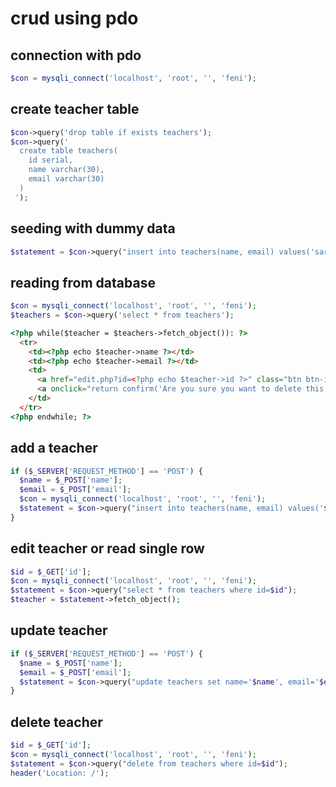 # crud using pdo 

## connection with pdo 

~~~php
$con = mysqli_connect('localhost', 'root', '', 'feni');
~~~

## create teacher table 
~~~php
$con->query('drop table if exists teachers');
$con->query('
  create table teachers(
    id serial,
    name varchar(30),
    email varchar(30)
  )
 ');
~~~

## seeding with dummy data 

~~~php
$statement = $con->query("insert into teachers(name, email) values('sarwar', 'sarwar@gmail.com')");
~~~

## reading from database 

~~~php
$con = mysqli_connect('localhost', 'root', '', 'feni');
$teachers = $con->query('select * from teachers');
~~~

~~~html
<?php while($teacher = $teachers->fetch_object()): ?>
  <tr>
    <td><?php echo $teacher->name ?></td>
    <td><?php echo $teacher->email ?></td>
    <td>
      <a href="edit.php?id=<?php echo $teacher->id ?>" class="btn btn-info">Edit</a>
      <a onclick="return confirm('Are you sure you want to delete this entry?')" href="delete.php?id=<?php echo $teacher->id ?>" class="btn btn-danger">Delete</a>
    </td>
  </tr>
<?php endwhile; ?>
~~~

## add a teacher 

~~~php
if ($_SERVER['REQUEST_METHOD'] == 'POST') {
  $name = $_POST['name'];
  $email = $_POST['email'];
  $con = mysqli_connect('localhost', 'root', '', 'feni');
  $statement = $con->query("insert into teachers(name, email) values('$name', '$email')");
}
~~~

## edit teacher  or read single row     

~~~php
$id = $_GET['id'];
$con = mysqli_connect('localhost', 'root', '', 'feni');
$statement = $con->query("select * from teachers where id=$id");
$teacher = $statement->fetch_object();
~~~

## update teacher 
~~~php
if ($_SERVER['REQUEST_METHOD'] == 'POST') {
  $name = $_POST['name'];
  $email = $_POST['email'];
  $statement = $con->query("update teachers set name='$name', email='$email' where id=$id");
}
~~~

## delete teacher 

~~~php
$id = $_GET['id'];
$con = mysqli_connect('localhost', 'root', '', 'feni');
$statement = $con->query("delete from teachers where id=$id");
header('Location: /');
~~~


